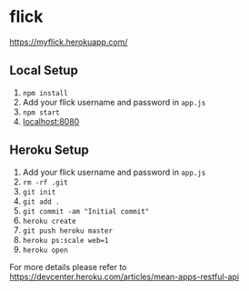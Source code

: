 # flick

https://myflick.herokuapp.com/

## Local Setup
1. `npm install`
1. Add your flick username and password in `app.js`
1. `npm start`
1. [localhost:8080](http://localhost:8080/)

## Heroku Setup
1. Add your flick username and password in `app.js`
1. `rm -rf .git`
1. `git init`
1. `git add .`
1. `git commit -am "Initial commit"`
1. `heroku create`
1. `git push heroku master`
1. `heroku ps:scale web=1`
1. `heroku open`

For more details please refer to https://devcenter.heroku.com/articles/mean-apps-restful-api
